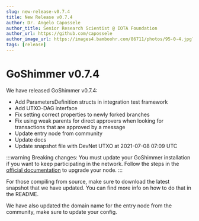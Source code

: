 ```yaml
---
slug: new-release-v0.7.4
title: New Release v0.7.4
author: Dr. Angelo Capossele
author_title: Senior Research Scientist @ IOTA Foundation
author_url: https://github.com/capossele
author_image_url: https://images4.bamboohr.com/86711/photos/95-0-4.jpg?Policy=eyJTdGF0ZW1lbnQiOlt7IlJlc291cmNlIjoiaHR0cHM6Ly9pbWFnZXM0LmJhbWJvb2hyLmNvbS84NjcxMS8qIiwiQ29uZGl0aW9uIjp7IkRhdGVHcmVhdGVyVGhhbiI6eyJBV1M6RXBvY2hUaW1lIjoxNjI2MjE0MTI2fSwiRGF0ZUxlc3NUaGFuIjp7IkFXUzpFcG9jaFRpbWUiOjE2Mjg4MDYxMzZ9fX1dfQ__&Signature=J1tDKQcFzxJWikrPqGfkunFch~5KTUkr8g0LqYCiJrYnoqtSY1IbQAsgVrlKru7idSIABzOe3IB~lgNaaqJnBB9DJ8-yZnCxvvT1wdZkE8ov1bmgBJI1dJ5nc5WqJcOLyazP9JTG7zxDrbwj8VMYL1V-Q2HGEkx1RDuXXUJ3w8zqP9fOVscUkKh9YRG-b62LnZITOu2or0ZzbFOwEU-mRU6~7a4nH-FYkiSrePXv7SrsZ0ai2hEd-KGmk0~aOWMJ8vSesskUypEZIoGSekulO5t9vRISvW3zE2UlAFFJPsIQlBweEnXw3ss~FhaCXSbcypumu5279K2J5hWGm8kLHQ__&Key-Pair-Id=APKAIZ7QQNDH4DJY7K4Q
tags: [release]     
---
```

# GoShimmer v0.7.4

We have released GoShimmer v0.7.4:

- Add ParametersDefinition structs in integration test framework
- Add UTXO-DAG interface
- Fix setting correct properties to newly forked branches
- Fix using weak parents for direct approvers when looking for transactions that are approved by a message
- Update entry node from community
- Update docs
- Update snapshot file with DevNet UTXO at 2021-07-08 07:09 UTC

:::warning
Breaking changes: You must update your GoShimmer installation if you want to keep participating in the network. Follow the steps in the [official documentation](https://goshimmer.docs.iota.org/docs/tutorials/setup#managing-the-goshimmer-node-lifecycle) to upgrade your node. 
:::

For those compiling from source, make sure to download the latest snapshot that we have updated. You can find more info on how to do that in the README.

We have also updated the domain name for the entry node from the community, make sure to update your config.